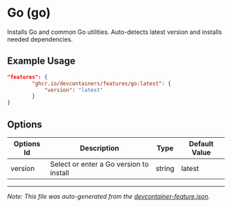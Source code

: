 
# Go (go)

Installs Go and common Go utilities. Auto-detects latest version and installs needed dependencies.

## Example Usage

```json
"features": {
        "ghcr.io/devcontainers/features/go:latest": {
            "version": "latest"
        }
}
```

## Options

| Options Id | Description | Type | Default Value |
|-----|-----|-----|-----|
| version | Select or enter a Go version to install | string | latest |

---

_Note: This file was auto-generated from the [devcontainer-feature.json](./devcontainer-feature.json)._
